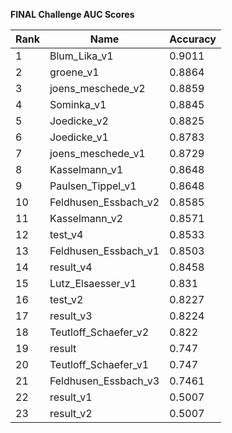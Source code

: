 **FINAL Challenge AUC Scores**


|Rank|Name|Accuracy|
|----|-----|---|
|1|Blum_Lika_v1|0.9011| 
|2|groene_v1|0.8864| 
|3|joens_meschede_v2|0.8859| 
|4|Sominka_v1|0.8845| 
|5|Joedicke_v2|0.8825| 
|6|Joedicke_v1|0.8783| 
|7|joens_meschede_v1|0.8729| 
|8|Kasselmann_v1|0.8648| 
|9|Paulsen_Tippel_v1|0.8648| 
|10|Feldhusen_Essbach_v2|0.8585| 
|11|Kasselmann_v2|0.8571| 
|12|test_v4|0.8533| 
|13|Feldhusen_Essbach_v1|0.8503| 
|14|result_v4|0.8458| 
|15|Lutz_Elsaesser_v1|0.831| 
|16|test_v2|0.8227| 
|17|result_v3|0.8224| 
|18|Teutloff_Schaefer_v2|0.822| 
|19|result|0.747| 
|20|Teutloff_Schaefer_v1|0.747| 
|21|Feldhusen_Essbach_v3|0.7461| 
|22|result_v1|0.5007| 
|23|result_v2|0.5007| 
